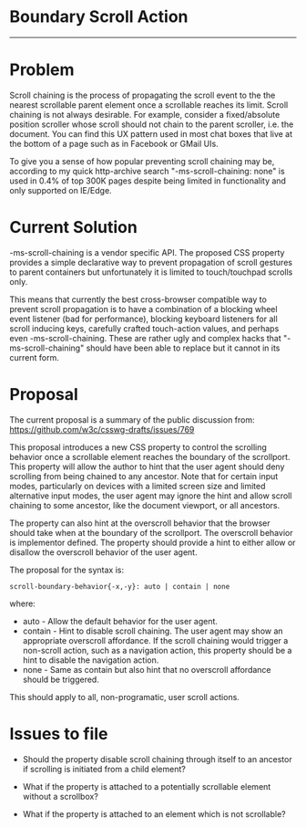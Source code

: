 # Boundary Scroll Action
---

# Problem

Scroll chaining is the process of propagating the scroll event to the the nearest scrollable parent element once a scrollable reaches its limit. Scroll chaining is not always desirable. For example, consider a fixed/absolute position scroller whose scroll should not chain to the parent scroller, i.e. the document. You can find this UX pattern used in most chat boxes that live at the bottom of a page such as in Facebook or GMail UIs.

To give you a sense of how popular preventing scroll chaining may be, according to my quick http-archive search "-ms-scroll-chaining: none" is used in 0.4% of top 300K pages despite being limited in functionality and only supported on IE/Edge.

# Current Solution

-ms-scroll-chaining is a vendor specific API. The proposed CSS property provides a simple declarative way to prevent propagation of scroll gestures to parent containers but unfortunately it is limited to touch/touchpad scrolls only.

This means that currently the best cross-browser compatible way to prevent scroll propagation is to have a combination of a blocking wheel event listener (bad for performance), blocking keyboard listeners for all scroll inducing keys, carefully crafted touch-action values, and perhaps even -ms-scroll-chaining. These are rather ugly and complex hacks that "-ms-scroll-chaining" should have been able to replace but it cannot in its current form.

# Proposal

The current proposal is a summary of the public discussion from:
https://github.com/w3c/csswg-drafts/issues/769

This proposal introduces a new CSS property to control the scrolling behavior once a scrollable element reaches the boundary of the scrollport. This property will allow the author to hint that the user agent should deny scrolling from being chained to any ancestor. Note that for certain input modes, particularly on devices with a limited screen size and limited alternative input modes, the user agent may ignore the hint and allow scroll chaining to some ancestor, like the document viewport, or all ancestors.

The property can also hint at the overscroll behavior that the browser should take when at the boundary of the scrollport. The overscroll behavior is implementor defined. The property should provide a hint to either allow or disallow the overscroll behavior of the user agent.

The proposal for the syntax is:
```
scroll-boundary-behavior{-x,-y}: auto | contain | none
```

where:
* auto - Allow the default behavior for the user agent.
* contain - Hint to disable scroll chaining. The user agent may show an appropriate overscroll affordance. If the scroll chaining would trigger a non-scroll action, such as a navigation action, this property should be a hint to disable the navigation action.
* none - Same as contain but also hint that no overscroll affordance should be triggered.

This should apply to all, non-programatic, user scroll actions.

# Issues to file

* Should the property disable scroll chaining through itself to an ancestor if scrolling is initiated from a child element?

* What if the property is attached to a potentially scrollable element without a scrollbox?

* What if the property is attached to an element which is not scrollable?
